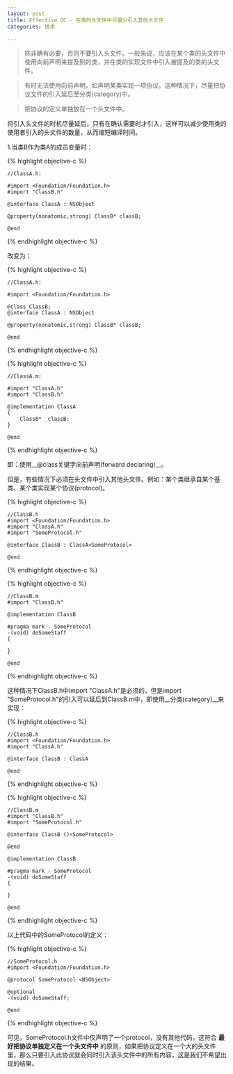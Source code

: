 ```yaml
---
layout: post
title: Effective OC - 在类的头文件中尽量少引入其他头文件
categories: 技术

---
```


>除非确有必要，否则不要引入头文件。一般来说，应该在某个类的头文件中使用向前声明来提及别的类，并在类的实现文件中引入被提及的类的头文件。

>有时无法使用向前声明，如声明某类实现一项协议。这种情况下，尽量把协议文件的引入延后至分类(category)中。

>把协议的定义单独放在一个头文件中。


将引入头文件的时机尽量延后，只有在确认需要时才引入，这样可以减少使用类的使用者引入的头文件的数量，从而缩短编译时间。

1.当类B作为类A的成员变量时：

{% highlight objective-c %}

    //ClassA.h:

    #import <Foundation/Foundation.h>
    #import "ClassB.h"

    @interface ClassA : NSObject
    
    @property(nonatomic,strong) ClassB* classB;
    
    @end
    
{% endhighlight objective-c %}

改变为：
	
{% highlight objective-c %}

    //ClassA.h:
	
    #import <Foundation/Foundation.h>
    
    @class ClassB;
    @interface ClassA : NSObject
    
    @property(nonatomic,strong) ClassB* classB;
    
    @end
    
{% endhighlight objective-c %}

{% highlight objective-c %}
    
    //ClassA.m:
    
    #import "ClassA.h"
    #import "ClassB.h"

    @implementation ClassA
    {
        ClassB* _classB;
    }

    @end
	
{% endhighlight objective-c %}
	
即：使用__@class关键字向前声明(forward declaring)__。

但是，有些情况下必须在头文件中引入其他头文件。例如：某个类继承自某个基类、某个类实现某个协议(protocol)。

{% highlight objective-c %}

    //ClassB.h
    #import <Foundation/Foundation.h>
    #import "ClassA.h"
    #import "SomeProtocol.h"

    @interface ClassB : ClassA<SomeProtocol>

    @end
    
{% endhighlight objective-c %}

{% highlight objective-c %}

    //ClassB.m
    #import "ClassB.h"

    @implementation ClassB

    #pragma mark - SomeProtocol
    -(void) doSomeStaff
    {
    
    }

    @end

{% endhighlight objective-c %}

这种情况下ClassB.h中import "ClassA.h"是必须的，但是import "SomeProtocol.h"的引入可以延后到ClassB.m中，即使用__分类(category)__来实现：

{% highlight objective-c %}

    //ClassB.h
    #import <Foundation/Foundation.h>
    #import "ClassA.h"

    @interface ClassB : ClassA

    @end

{% endhighlight objective-c %}

{% highlight objective-c %}

    //ClassB.m
    #import "ClassB.h"
    #import "SomeProtocol.h"

    @interface ClassB ()<SomeProtocol>

    @end

    @implementation ClassB

    #pragma mark - SomeProtocol
    -(void) doSomeStaff
    {
    
    }

    @end

{% endhighlight objective-c %}

以上代码中的SomeProtocol的定义：

{% highlight objective-c %}

    //SomeProtocol.h
    #import <Foundation/Foundation.h>

    @protocol SomeProtocol <NSObject>

    @optional
    -(void) doSomeStaff;

    @end

{% endhighlight objective-c %}

可见，SomeProtocol.h文件中仅声明了一个protocol，没有其他代码，这符合 __最好把协议单独定义在一个头文件中__ 的原则，如果把协议定义在一个大的头文件里，那么只要引入此协议就会同时引入该头文件中的所有内容，这是我们不希望出现的结果。



